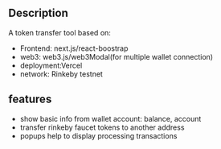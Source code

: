 ## Description
A token transfer tool based on:
- Frontend: next.js/react-boostrap
- web3: web3.js/web3Modal(for multiple wallet connection)
- deployment:Vercel
- network: Rinkeby testnet

## features
- show basic info from wallet account: balance, account
- transfer rinkeby faucet tokens to another address
- popups help to display processing transactions

